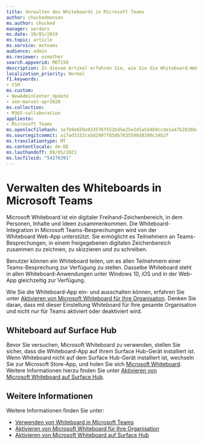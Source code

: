 ```yaml
---
title: Verwalten des Whiteboards in Microsoft Teams
author: chuckedmonson
ms.author: chucked
manager: serdars
ms.date: 10/01/2019
ms.topic: article
ms.service: msteams
audience: admin
ms.reviewer: esmather
search.appverid: MET150
description: In diesem Artikel erfahren Sie, wie Sie die Whiteboard-Web-App in Microsoft Teams verwalten und verwenden.
localization_priority: Normal
f1.keywords:
- CSH
ms.custom:
- NewAdminCenter_Update
- seo-marvel-apr2020
ms.collection:
- M365-collaboration
appliesto:
- Microsoft Teams
ms.openlocfilehash: 1e7b9e659a933576f552bd5e25e2d1a5d4b9ccde1e47b2838bd55da107979915
ms.sourcegitcommit: a17ad3332ca5d2997f85db7835500d8190c34b2f
ms.translationtype: MT
ms.contentlocale: de-DE
ms.lasthandoff: 08/05/2021
ms.locfileid: "54276391"
---
```

# <a name="manage-the-whiteboard-in-microsoft-teams"></a>Verwalten des Whiteboards in Microsoft Teams

Microsoft Whiteboard ist ein digitaler Freihand-Zeichenbereich, in dem Personen, Inhalte und Ideen zusammenkommen. Die Whiteboard-Integration in Microsoft Teams-Besprechungen wird von der Whiteboard Web-App unterstützt. Sie ermöglicht es Teilnehmern an Teams-Besprechungen, in einem freigegebenen digitalen Zeichenbereich zusammen zu zeichnen, zu skizzieren und zu schreiben.

Benutzer können ein Whiteboard teilen, um es allen Teilnehmern einer Teams-Besprechung zur Verfügung zu stellen. Dasselbe Whiteboard steht in allen Whiteboard-Anwendungen unter Windows 10, iOS und in der Web-App gleichzeitig zur Verfügung.

Wie Sie die Whiteboard-App ein- und ausschalten können, erfahren Sie unter [Aktivieren von Microsoft Whiteboard für Ihre Organisation](https://support.office.com/article/1caaa2e2-5c18-4bdf-b878-2d98f1da4b24). Denken Sie daran, dass mit dieser Einstellung Whiteboard für Ihre gesamte Organisation und nicht nur für Teams aktiviert oder deaktiviert wird.

## <a name="whiteboard-on-surface-hub"></a>Whiteboard auf Surface Hub

Bevor Sie versuchen, Microsoft Whiteboard zu verwenden, stellen Sie sicher, dass die Whiteboard-App auf Ihrem Surface Hub-Gerät installiert ist. Wenn Whiteboard nicht auf dem Surface Hub-Gerät installiert ist, wechseln Sie zur Microsoft Store-App, und holen Sie sich [Microsoft Whiteboard](https://www.microsoft.com/p/microsoft-whiteboard/9mspc6mp8fm4?activetab=pivot:overviewtab). Weitere Informationen hierzu finden Sie unter [Aktivieren von Microsoft Whiteboard auf Surface Hub](https://support.office.com/article/enable-microsoft-whiteboard-on-surface-hub-b5df4539-f735-42ff-b22a-0f5e21be7627).

## <a name="more-information"></a>Weitere Informationen

Weitere Informationen finden Sie unter:

- [Verwenden von Whiteboard in Microsoft Teams](https://support.office.com/article/7a6e7218-e9dc-4ccc-89aa-b1a0bb9c31ee)
- [Aktivieren von Microsoft Whiteboard für Ihre Organisation](https://support.office.com/article/1caaa2e2-5c18-4bdf-b878-2d98f1da4b24)
- [Aktivieren von Microsoft Whiteboard auf Surface Hub](https://support.office.com/article/enable-microsoft-whiteboard-on-surface-hub-b5df4539-f735-42ff-b22a-0f5e21be7627)
